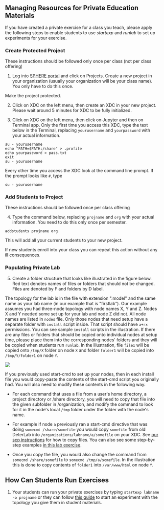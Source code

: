 ## Managing Resources for Private Education Materials

If you have created a private exercise for a class you teach, please
apply the following steps to enable students to use *startexp* and *runlab* to
set up experiments for your exercise.


### Create Protected Project

These instructions should be followed only once per class (not per class offering)

1. Log into [SPHERE portal](https://launch.sphere-testbed.net) and click on Projects. Create a new project in your organization (usually your organization will be your class name). You only have to do this once.

Make the project protected.

2. Click on XDC on the left menu, then create an XDC in your new project. Please wait around 5 minutes for XDC to be fully initialized.

3. Click on XDC on the left menu, then click on Jupyter and then on Terminal app. Only the first time you access this XDC, type the text below in the Terminal, replacing `yourusername` and `yourpassword` with your actual information.
```
su - yourusername
echo "PATH=$PATH:/share" > .profile
echo yourpassword > pass.txt
exit
su - yourusername
```
Every other time you access the XDC look at the command line prompt. If the prompt looks like `#`, type
```
su - yourusername
```

### Add Students to Project

These instructions should be followed once per class offering

4. Type the command below, replacing `projname` and `org` with your actual information. You need to do this only once per semester.
  ```
  addstudents projname org
  ```

This will add all your current students to your new project.

If new students enroll into your class you can repeat this action without any ill consequences.


### Populating Private Lab

5. Create a folder structure that looks like illustrated in the figure below. Red text denotes names of files or folders that should not be changed. Files are denoted by F and folders by D label. 

The topology for the lab is in the file with extension ".model" and the same name as your lab name (in our example that is "firstlab"). Our example assumes you had three-node topology with node names X, Y and Z. Nodes X and Y needed some set up for your lab and node Z did not. All node names are listed in `nodes` file. Only those nodes that need setup have a separate folder with `install` script inside. That script should have `a+rx` permissions. You can see sample `install` scripts in the illustration. If there are any files or folders that should be copied onto individual nodes at setup time, please place them into the corresponding nodes' folders and they will be copied when students run `runlab`. In the illustration, file `file1` will be copied onto `/tmp/X` folder on node `X` and folder `folder1` will be copied into `/tmp/Y/folder1` on node `Y`.

![](folderstruct.png)

If you previously used start-cmd to set up your nodes, then in each install file you would copy-paste the contents of the start-cmd script you originally had. You will also need to modify these contents in the following way.

  * For each command that uses a file from a user's home directory, a project directory or /share directory, you will need to copy that file into the given subfolder in /organization, and modify the command to look for it in the node's local `/tmp` folder under the folder with the node's name.

  * For example if node `a` previously ran a start-cmd directive that was doing `somecmd /share/somefile` you would copy `somefile` from old DeterLab into `/organizations/labname/a/somefile` on your XDC. See [our scp instructions](https://mergetb.org/docs/experimentation/xdc/#copying-files-to-or-from-your-xdc) for how to copy files. You can also see some step-by-step examples [in this lab exercise](https://www.isi.deterlab.net/file.php?file=/share/education/twonode/html).

  * Once you copy the file, you would also change the command from `somecmd /share/somefile` to `somecmd /tmp/a/somefile`. In the illustration this is done to copy contents of `folder1` into `/var/www/html` on node `Y`.

## How Can Students Run Exercises

1. Your students can run your private exercises by typing `startexp labname -o projname` or they can follow [this guide](../hello-world-gui/) to start an experiment with the topology you give them in student materials.
